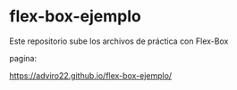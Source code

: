 # flex-box-ejemplo
Este repositorio sube los archivos de práctica con Flex-Box

pagina:

https://adviro22.github.io/flex-box-ejemplo/
